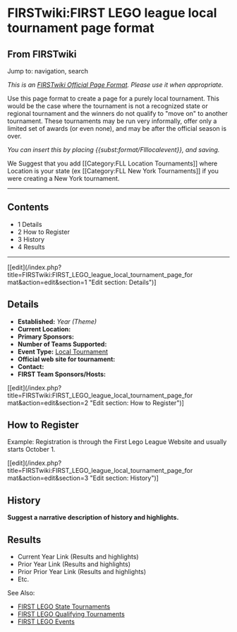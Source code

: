# FIRSTwiki:FIRST LEGO league local tournament page format

## From FIRSTwiki

Jump to: navigation, search

_This is an [FIRSTwiki Official Page Format](FIRSTwiki:Page_formats "FIRSTwiki:Page formats"). Please use it when appropriate._

Use this page format to create a page for a purely local tournament. This would be the case where the tournament is not a recognized state or regional tournament and the winners do not qualify to "move on" to another tournament. These tournaments may be run very informally, offer only a limited set of awards (or even none), and may be after the official season is over.

_You can insert this by placing {{subst:format/Flllocalevent}}, and saving._

We Suggest that you add [[Category:FLL Location Tournaments]] where Location is your state (ex [[Category:FLL New York Tournaments]] if you were creating a New York tournament.

--------------------------------------------------------------------------------

## Contents

- 1 Details
- 2 How to Register
- 3 History
- 4 Results

--------------------------------------------------------------------------------

[[edit](/index.php?title=FIRSTwiki:FIRST_LEGO_league_local_tournament_page_for
mat&action=edit&section=1 "Edit section: Details")]

## Details

- **Established:** _Year (Theme)_
- **Current Location:** 
- **Primary Sponsors:**
- **Number of Teams Supported:**
- **Event Type:** [Local Tournament](FLL_Local_Tournament "FLL Local Tournament")
- **Official web site for tournament:**
- **Contact:**
- **FIRST Team Sponsors/Hosts:**

[[edit](/index.php?title=FIRSTwiki:FIRST_LEGO_league_local_tournament_page_for
mat&action=edit&section=2 "Edit section: How to Register")]

## How to Register

Example: Registration is through the First Lego League Website and usually starts October 1.

[[edit](/index.php?title=FIRSTwiki:FIRST_LEGO_league_local_tournament_page_for
mat&action=edit&section=3 "Edit section: History")]

## History

**Suggest a narrative description of history and highlights.**

## Results

- Current Year Link (Results and highlights)
- Prior Year Link (Results and highlights)
- Prior Prior Year Link (Results and highlights)
- Etc.

See Also:

- [FIRST LEGO State Tournaments](Category:FLL_State_Tournaments "Category:FLL State Tournaments")
- [FIRST LEGO Qualifying Tournaments](Category:FLL_Qualifying_Tournaments "Category:FLL Qualifying Tournaments")
- [FIRST LEGO Events](Category:FLL_Events "Category:FLL Events")
